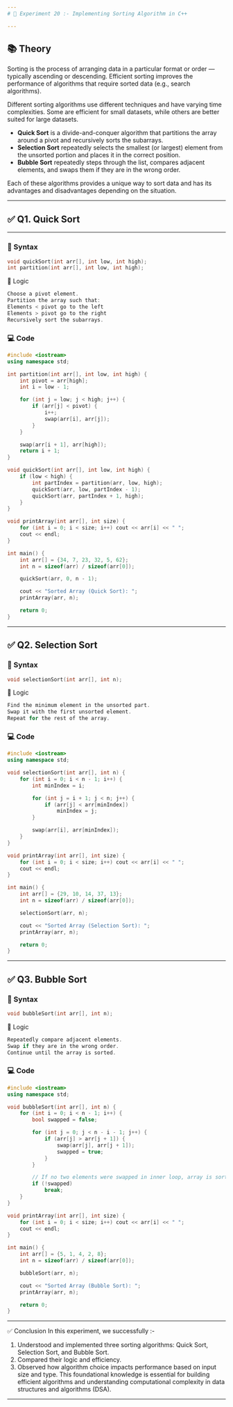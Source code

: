 ```yaml
---
# 🧪 Experiment 20 :- Implementing Sorting Algorithm in C++

---
```


## 📚 Theory

Sorting is the process of arranging data in a particular format or order — typically ascending or descending. Efficient sorting improves the performance of algorithms that require sorted data (e.g., search algorithms).

Different sorting algorithms use different techniques and have varying time complexities. Some are efficient for small datasets, while others are better suited for large datasets.

- **Quick Sort** is a divide-and-conquer algorithm that partitions the array around a pivot and recursively sorts the subarrays.
- **Selection Sort** repeatedly selects the smallest (or largest) element from the unsorted portion and places it in the correct position.
- **Bubble Sort** repeatedly steps through the list, compares adjacent elements, and swaps them if they are in the wrong order.

Each of these algorithms provides a unique way to sort data and has its advantages and disadvantages depending on the situation.

---

## ✅ Q1. Quick Sort
---
### 📌 Syntax
```cpp
void quickSort(int arr[], int low, int high);
int partition(int arr[], int low, int high);
```
🧠 Logic
```cpp
Choose a pivot element.
Partition the array such that:
Elements < pivot go to the left
Elements > pivot go to the right
Recursively sort the subarrays.
```
### 💻 Code
```cpp
#include <iostream>
using namespace std;

int partition(int arr[], int low, int high) {
    int pivot = arr[high]; 
    int i = low - 1;

    for (int j = low; j < high; j++) {
        if (arr[j] < pivot) {
            i++;
            swap(arr[i], arr[j]);
        }
    }

    swap(arr[i + 1], arr[high]);
    return i + 1;
}

void quickSort(int arr[], int low, int high) {
    if (low < high) {
        int partIndex = partition(arr, low, high);
        quickSort(arr, low, partIndex - 1);
        quickSort(arr, partIndex + 1, high);
    }
}

void printArray(int arr[], int size) {
    for (int i = 0; i < size; i++) cout << arr[i] << " ";
    cout << endl;
}

int main() {
    int arr[] = {34, 7, 23, 32, 5, 62};
    int n = sizeof(arr) / sizeof(arr[0]);

    quickSort(arr, 0, n - 1);

    cout << "Sorted Array (Quick Sort): ";
    printArray(arr, n);

    return 0;
}
```

---

## ✅ Q2. Selection Sort

### 📌 Syntax
```cpp
void selectionSort(int arr[], int n);
```
🧠 Logic
```cpp
Find the minimum element in the unsorted part.
Swap it with the first unsorted element.
Repeat for the rest of the array.
```

### 💻 Code
```cpp
#include <iostream>
using namespace std;

void selectionSort(int arr[], int n) {
    for (int i = 0; i < n - 1; i++) {
        int minIndex = i;

        for (int j = i + 1; j < n; j++) {
            if (arr[j] < arr[minIndex])
                minIndex = j;
        }

        swap(arr[i], arr[minIndex]);
    }
}

void printArray(int arr[], int size) {
    for (int i = 0; i < size; i++) cout << arr[i] << " ";
    cout << endl;
}

int main() {
    int arr[] = {29, 10, 14, 37, 13};
    int n = sizeof(arr) / sizeof(arr[0]);

    selectionSort(arr, n);

    cout << "Sorted Array (Selection Sort): ";
    printArray(arr, n);

    return 0;
}
```

---

## ✅ Q3. Bubble Sort

### 📌 Syntax
```cpp
void bubbleSort(int arr[], int n);
```
🧠 Logic
```cpp
Repeatedly compare adjacent elements.
Swap if they are in the wrong order.
Continue until the array is sorted.
```

### 💻 Code
```cpp
#include <iostream>
using namespace std;

void bubbleSort(int arr[], int n) {
    for (int i = 0; i < n - 1; i++) {
        bool swapped = false;

        for (int j = 0; j < n - i - 1; j++) {
            if (arr[j] > arr[j + 1]) {
                swap(arr[j], arr[j + 1]);
                swapped = true;
            }
        }

        // If no two elements were swapped in inner loop, array is sorted
        if (!swapped)
            break;
    }
}

void printArray(int arr[], int size) {
    for (int i = 0; i < size; i++) cout << arr[i] << " ";
    cout << endl;
}

int main() {
    int arr[] = {5, 1, 4, 2, 8};
    int n = sizeof(arr) / sizeof(arr[0]);

    bubbleSort(arr, n);

    cout << "Sorted Array (Bubble Sort): ";
    printArray(arr, n);

    return 0;
}
```

---

✅ Conclusion
In this experiment, we successfully :-
1. Understood and implemented three sorting algorithms: Quick Sort, Selection Sort, and Bubble Sort.
2. Compared their logic and efficiency.
3. Observed how algorithm choice impacts performance based on input size and type.
This foundational knowledge is essential for building efficient algorithms and understanding computational complexity in data structures and algorithms (DSA).
---
